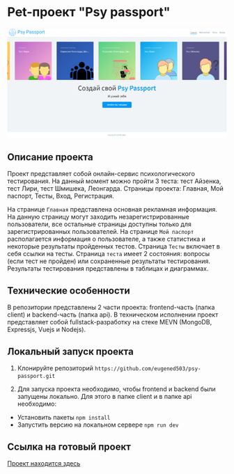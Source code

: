 # Pet-проект "Psy passport"

![Alt-фото проекта](https://github.com/eugened503/psy-passport/blob/dev/client/src/assets/images/lead.png?raw=true)

## Описание проекта

Проект представляет собой онлайн-сервис психологического тестирования. На данный момент можно пройти 3 теста: тест Айзенка, тест Лири, тест Шмишека, Леонгарда. Страницы проекта: Главная, Мой паспорт, Тесты, Вход, Регистрация.

На странице `Главная` представлена основная рекламная информация. На данную страницу могут заходить незарегистрированные пользователи, все остальные страницы доступны только для зарегистрированных пользователей. На странице `Мой паспорт` располагается информация о пользователе, а также статистика и некоторые результаты пройденных тестов. Страница `Тесты` включает в себя ссылки на тесты.
Страница `теста` имеет 2 состояния: вопросы (если тест не пройден) или сохраненные результаты тестирования.
Результаты тестирования представлены в таблицах и диаграммах.

## Технические особенности

В репозитории представлены 2 части проекта: frontend-часть (папка client) и backend-часть (папка api). В техническом исполнении проект представляет собой fullstack-разработку на стеке MEVN (MongoDB, Expressjs, Vuejs и Nodejs).

## Локальный запуск проекта

1. Клонируйте репозиторий
   `https://github.com/eugened503/psy-passport.git`

2. Для запуска проекта необходимо, чтобы frontend и backend были запущены локально. Для этого в папке client и в папке api необходимо:

- Установить пакеты
  `npm install`
- Запустить версию на локальном сервере
  `npm run dev`

## Ссылка на готовый проект

[Проект находится здесь](https://psy-passport-client-deploy.vercel.app/)
